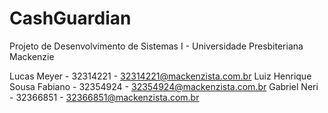 # CashGuardian
Projeto de Desenvolvimento de Sistemas I - Universidade Presbiteriana Mackenzie

Lucas Meyer - 32314221 - 32314221@mackenzista.com.br
Luiz Henrique Sousa Fabiano - 32354924 - 32354924@mackenzista.com.br
Gabriel Neri - 32366851 - 32366851@mackenzista.com.br
